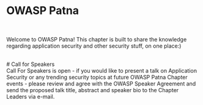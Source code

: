 # OWASP Patna
<br>
<p style="text-align:left;">
Welcome to OWASP Patna! This chapter is built to share the knowledge regarding application security and other security stuff, on one place:)
</p>

<br>
# Call for Speakers
<br>
Call For Speakers is open - if you would like to present a talk on Application Security or any trending security topics at future OWASP Patna Chapter events - please review  and agree with the OWASP Speaker Agreement and send the proposed talk title, abstract and speaker bio to the Chapter Leaders via e-mail.


